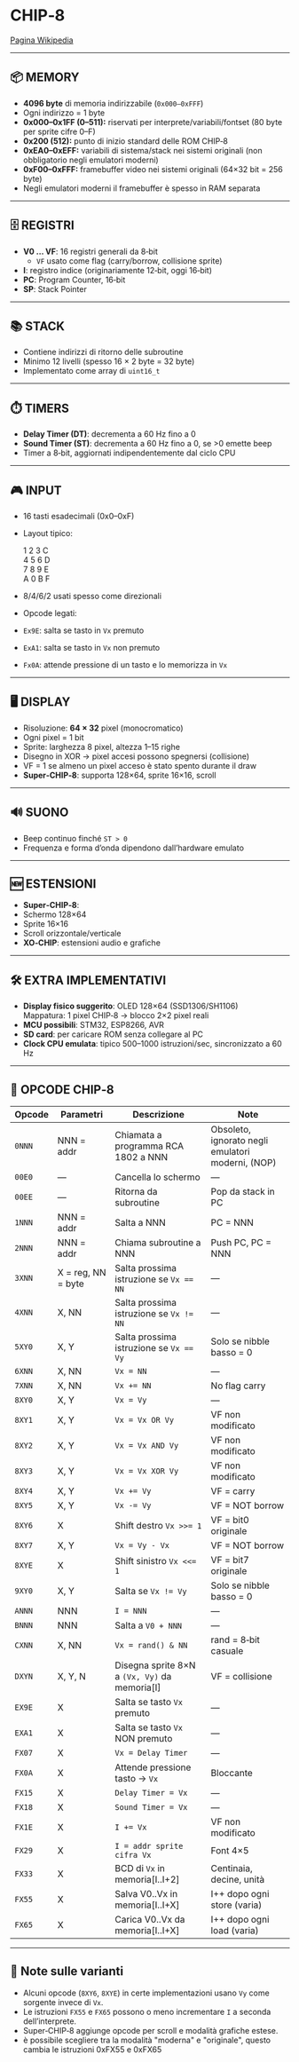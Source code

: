 # CHIP‑8

[Pagina Wikipedia](https://en.wikipedia.org/wiki/CHIP-8)

---

## 📦 MEMORY
- **4096 byte** di memoria indirizzabile (`0x000–0xFFF`)
- Ogni indirizzo = 1 byte
- **0x000–0x1FF (0–511):** riservati per interprete/variabili/fontset (80 byte per sprite cifre 0–F)
- **0x200 (512):** punto di inizio standard delle ROM CHIP‑8
- **0xEA0–0xEFF:** variabili di sistema/stack nei sistemi originali (non obbligatorio negli emulatori moderni)
- **0xF00–0xFFF:** framebuffer video nei sistemi originali (64×32 bit = 256 byte)
- Negli emulatori moderni il framebuffer è spesso in RAM separata

---

## 🗄️ REGISTRI
- **V0 … VF**: 16 registri generali da 8‑bit
  - `VF` usato come flag (carry/borrow, collisione sprite)
- **I**: registro indice (originariamente 12‑bit, oggi 16‑bit)
- **PC**: Program Counter, 16‑bit
- **SP**: Stack Pointer

---

## 📚 STACK
- Contiene indirizzi di ritorno delle subroutine
- Minimo 12 livelli (spesso 16 × 2 byte = 32 byte)
- Implementato come array di `uint16_t`

---

## ⏱️ TIMERS
- **Delay Timer (DT)**: decrementa a 60 Hz fino a 0
- **Sound Timer (ST)**: decrementa a 60 Hz fino a 0, se >0 emette beep
- Timer a 8‑bit, aggiornati indipendentemente dal ciclo CPU

---

## 🎮 INPUT
- 16 tasti esadecimali (0x0–0xF)
- Layout tipico:

    1 2 3 C  
    4 5 6 D  
    7 8 9 E  
    A 0 B F  

- 8/4/6/2 usati spesso come direzionali
- Opcode legati:
- `Ex9E`: salta se tasto in `Vx` premuto
- `ExA1`: salta se tasto in `Vx` non premuto
- `Fx0A`: attende pressione di un tasto e lo memorizza in `Vx`

---

## 🖥️ DISPLAY
- Risoluzione: **64 × 32** pixel (monocromatico)
- Ogni pixel = 1 bit
- Sprite: larghezza 8 pixel, altezza 1–15 righe
- Disegno in XOR → pixel accesi possono spegnersi (collisione)
- VF = 1 se almeno un pixel acceso è stato spento durante il draw
- **Super‑CHIP‑8**: supporta 128×64, sprite 16×16, scroll

---

## 🔊 SUONO
- Beep continuo finché `ST > 0`
- Frequenza e forma d’onda dipendono dall’hardware emulato

---

## 🆕 ESTENSIONI
- **Super‑CHIP‑8**:
- Schermo 128×64
- Sprite 16×16
- Scroll orizzontale/verticale
- **XO‑CHIP**: estensioni audio e grafiche

---

## 🛠️ EXTRA IMPLEMENTATIVI
- **Display fisico suggerito**: OLED 128×64 (SSD1306/SH1106)  
Mappatura: 1 pixel CHIP‑8 → blocco 2×2 pixel reali
- **MCU possibili**: STM32, ESP8266, AVR
- **SD card**: per caricare ROM senza collegare al PC
- **Clock CPU emulata**: tipico 500–1000 istruzioni/sec, sincronizzato a 60 Hz

---

## 📜 OPCODE CHIP‑8

| Opcode | Parametri | Descrizione | Note |
|--------|-----------|-------------|------|
| `0NNN` | NNN = addr | Chiamata a programma RCA 1802 a NNN | Obsoleto, ignorato negli emulatori moderni, (NOP) |
| `00E0` | — | Cancella lo schermo | — |
| `00EE` | — | Ritorna da subroutine | Pop da stack in PC |
| `1NNN` | NNN = addr | Salta a NNN | PC = NNN |
| `2NNN` | NNN = addr | Chiama subroutine a NNN | Push PC, PC = NNN |
| `3XNN` | X = reg, NN = byte | Salta prossima istruzione se `Vx == NN` | — |
| `4XNN` | X, NN | Salta prossima istruzione se `Vx != NN` | — |
| `5XY0` | X, Y | Salta prossima istruzione se `Vx == Vy` | Solo se nibble basso = 0 |
| `6XNN` | X, NN | `Vx = NN` | — |
| `7XNN` | X, NN | `Vx += NN` | No flag carry |
| `8XY0` | X, Y | `Vx = Vy` | — |
| `8XY1` | X, Y | `Vx = Vx OR Vy` | VF non modificato |
| `8XY2` | X, Y | `Vx = Vx AND Vy` | VF non modificato |
| `8XY3` | X, Y | `Vx = Vx XOR Vy` | VF non modificato |
| `8XY4` | X, Y | `Vx += Vy` | VF = carry |
| `8XY5` | X, Y | `Vx -= Vy` | VF = NOT borrow |
| `8XY6` | X | Shift destro `Vx >>= 1` | VF = bit0 originale |
| `8XY7` | X, Y | `Vx = Vy - Vx` | VF = NOT borrow |
| `8XYE` | X | Shift sinistro `Vx <<= 1` | VF = bit7 originale |
| `9XY0` | X, Y | Salta se `Vx != Vy` | Solo se nibble basso = 0 |
| `ANNN` | NNN | `I = NNN` | — |
| `BNNN` | NNN | Salta a `V0 + NNN` | — |
| `CXNN` | X, NN | `Vx = rand() & NN` | rand = 8‑bit casuale |
| `DXYN` | X, Y, N | Disegna sprite 8×N a `(Vx, Vy)` da memoria[I] | VF = collisione |
| `EX9E` | X | Salta se tasto `Vx` premuto | — |
| `EXA1` | X | Salta se tasto `Vx` NON premuto | — |
| `FX07` | X | `Vx = Delay Timer` | — |
| `FX0A` | X | Attende pressione tasto → `Vx` | Bloccante |
| `FX15` | X | `Delay Timer = Vx` | — |
| `FX18` | X | `Sound Timer = Vx` | — |
| `FX1E` | X | `I += Vx` | VF non modificato |
| `FX29` | X | `I = addr sprite cifra Vx` | Font 4×5 |
| `FX33` | X | BCD di `Vx` in memoria[I..I+2] | Centinaia, decine, unità |
| `FX55` | X | Salva V0..Vx in memoria[I..I+X] | I++ dopo ogni store (varia) |
| `FX65` | X | Carica V0..Vx da memoria[I..I+X] | I++ dopo ogni load (varia) |

---

## 📌 Note sulle varianti
- Alcuni opcode (`8XY6`, `8XYE`) in certe implementazioni usano `Vy` come sorgente invece di `Vx`.
- Le istruzioni `FX55` e `FX65` possono o meno incrementare `I` a seconda dell’interprete.
- Super‑CHIP‑8 aggiunge opcode per scroll e modalità grafiche estese.
- è possibile scegliere tra la modalità "moderna" e "originale", questo cambia le istruzioni  0xFX55 e 0xFX65